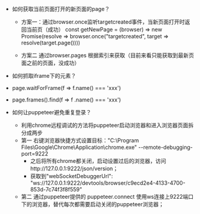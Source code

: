 <!--
 * @Author: yeyu98
 * @Date: 2024-07-13 17:18:09
 * @LastEditors: yeyu98
 * @LastEditTime: 2024-07-21 11:30:57
 * @Description: 
-->
- 如何获取当前页面打开的新页面的page？
  - 方案一：通过browser.once监听targetcreated事件，当新页面打开时返回当前页（成功）
  const getNewPage = (browser) => new Promise(resolve => browser.once("targetcreated", target => resolve(target.page())))

  - 方案二 通过browser.pages 根据索引来获取（目前来看只能获取到最新页面之前的页面，没成功）


- 如何抓取iframe下的元素？
- page.waitForFrame(f => f.name() === 'xxx')
- page.frames().find(f  => f .name() === 'xxx')

- 如何让puppeteer避免重复登录？
  - 利用chrome远程调试的方法将puppeteer启动浏览器和进入浏览器页面拆分成两步
  - 第一 右键浏览器快捷方式设置目标："C:\Program Files\Google\Chrome\Application\chrome.exe" --remote-debugging-port=9222 
    - 之后将所有chrome都关闭，启动设置过后的浏览器，访问http://127.0.0.1:9222/json/version；
    - 获取到"webSocketDebuggerUrl": "ws://127.0.0.1:9222/devtools/browser/c9ecd2e4-4133-4700-853d-7c74f3f8f559"
  - 第二 通过puppeteer提供的 puppeteer.connect 使用ws连接上9222端口下的浏览器，替代每次都需要启动关闭的puppeteer浏览器；